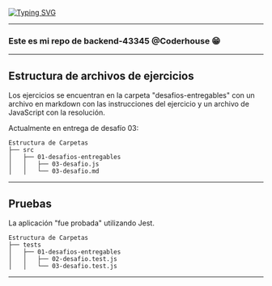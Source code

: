 
[![Typing SVG](https://readme-typing-svg.demolab.com?font=Righteous&size=40&pause=1000&color=F71A92&vCenter=true&repeat=false&width=500&height=70&lines=Hola!+%F0%9F%91%8B+Soy+Fernanda)](https://git.io/typing-svg)

---
### Este es mi repo de backend-43345 @Coderhouse 😁

---

## Estructura de archivos de ejercicios

Los ejercicios se encuentran en la carpeta "desafios-entregables" con un archivo en markdown con las instrucciones del ejercicio y un archivo de JavaScript con la resolución.

Actualmente en entrega de desafío 03:

```
Estructura de Carpetas
├── src
│   ├── 01-desafios-entregables
│   │   ├── 03-desafio.js
│   │   └── 03-desafio.md
```
---

## Pruebas

La aplicación "fue probada" utilizando Jest. 

```
Estructura de Carpetas
├── tests
│   ├── 01-desafios-entregables
│   │   ├── 02-desafio.test.js
│   │   └── 03-desafio.test.js
```
---